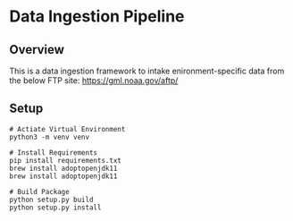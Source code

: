 # Data Ingestion Pipeline

## Overview
This is a data ingestion framework to intake enironment-specific data from the below FTP site: https://gml.noaa.gov/aftp/


## Setup
    # Actiate Virtual Environment
    python3 -m venv venv

    # Install Requirements
    pip install requirements.txt
    brew install adoptopenjdk11
    brew install adoptopenjdk11

    # Build Package
    python setup.py build
    python setup.py install